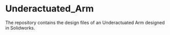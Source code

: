 # Underactuated_Arm
The repository contains the design files of an Underactuated  Arm designed in Solidworks.
